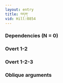 ```yaml
---
layout: entry
title: བདག་
vid: Hill:0854
---
```

### Dependencies (N = 0)


### Overt 1-2


### Overt 1-2-3


### Oblique arguments
